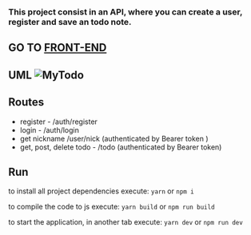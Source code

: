
### This project consist in an API, where you can create a user, register and save an todo note.

## GO TO [FRONT-END](https://github.com/JohnsCoder/myOauthTodo-frontend)
## UML ![MyTodo](https://github.com/JohnsCoder/myTodo-backend/assets/62973765/8c43a4c8-17e4-4919-8d90-85b296734b3b)


## Routes

- register - /auth/register
- login - /auth/login
- get nickname /user/nick (authenticated by Bearer token )
- get, post, delete todo - /todo (authenticated by Bearer token)



## Run
to install all project dependencies execute:
`yarn` or `npm i`

to compile the code to js execute:
`yarn build` or `npm run build`

to start the application, in another tab execute: 
`yarn dev` or `npm run dev` 
